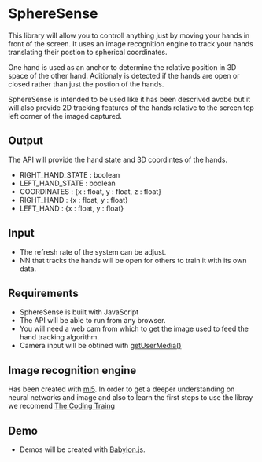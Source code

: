 # SphereSense

This library will allow you to controll anything just by moving your hands in front of the screen.
It uses an image recognition engine to track your hands translating their postion to spherical coordinates.

One hand is used as an anchor to determine the relative position in 3D space of the other hand.
Aditionaly is detected if the hands are open or closed rather than just the postion of the hands.

SphereSense is intended to be used like it has been descrived avobe but it will also provide 2D tracking features of the hands relative to the screen top left corner of the imaged captured.

## Output

The API will provide the hand state and 3D coordintes of the hands.

* RIGHT_HAND_STATE : boolean
* LEFT_HAND_STATE : boolean
* COORDINATES : {x : float, y : float, z : float}
* RIGHT_HAND : {x : float, y : float}
* LEFT_HAND : {x : float, y : float}

## Input

* The refresh rate of the system can be adjust.
* NN that tracks the hands will be open for others to train it with its own data.

## Requirements

* SphereSense is built with JavaScript
* The API will be able to run from any browser.
* You will need a web cam from which to get the image used to feed the hand tracking algorithm.
* Camera input will be obtined with [getUserMedia()](https://webrtc.github.io/samples/src/content/getusermedia/gum/)

## Image recognition engine

Has been created with [ml5](https://ml5js.org).
In order to get a deeper understanding on neural networks and image and also to learn the first steps to use the libray we recomend [The Coding Traing](https://www.youtube.com/playlist?list=PLRqwX-V7Uu6YPSwT06y_AEYTqIwbeam3y)

## Demo

* Demos will be created with [Babylon.js](https://www.babylonjs.com).
